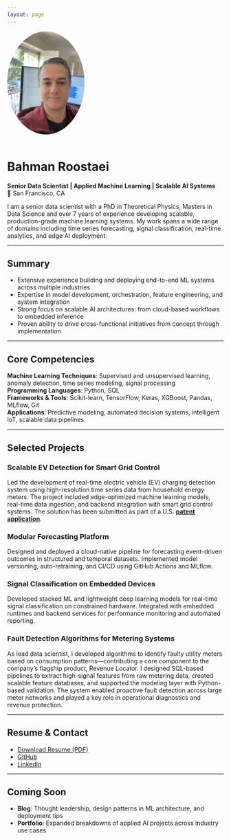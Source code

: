 ```yaml
---
layout: page
---
```


<img src="assets/profile.jpg" alt="" width="180" style="border-radius: 50%; margin-bottom: 1rem;">

# Bahman Roostaei
**Senior Data Scientist | Applied Machine Learning | Scalable AI Systems**  
📍 San Francisco, CA

I am a senior data scientist with a PhD in Theoretical Physics, Masters in Data Science and over 7 years of experience developing scalable, production-grade machine learning systems. My work spans a wide range of domains including time series forecasting, signal classification, real-time analytics, and edge AI deployment.


---

## Summary

- Extensive experience building and deploying end-to-end ML systems across multiple industries
- Expertise in model development, orchestration, feature engineering, and system integration
- Strong focus on scalable AI architectures: from cloud-based workflows to embedded inference
- Proven ability to drive cross-functional initiatives from concept through implementation

---

## Core Competencies

**Machine Learning Techniques**: Supervised and unsupervised learning, anomaly detection, time series modeling, signal processing  
**Programming Languages**: Python, SQL  
**Frameworks & Tools**: Scikit-learn, TensorFlow, Keras, XGBoost, Pandas, MLflow, Git  
**Applications**: Predictive modeling, automated decision systems, intelligent IoT, scalable data pipelines

---

## Selected Projects

### Scalable EV Detection for Smart Grid Control
Led the development of real-time electric vehicle (EV) charging detection system using high-resolution time series data from household energy meters. The project included edge-optimized machine learning models, real-time data ingestion, and backend integration with smart grid control systems. The solution has been submitted as part of a U.S. [**patent application**](https://patentcenter.uspto.gov/applications/18827336?application=). 

### Modular Forecasting Platform
Designed and deployed a cloud-native pipeline for forecasting event-driven outcomes in structured and temporal datasets. Implemented model versioning, auto-retraining, and CI/CD using GitHub Actions and MLflow.

### Signal Classification on Embedded Devices
Developed stacked ML and lightweight deep learning models for real-time signal classification on constrained hardware. Integrated with embedded runtimes and backend services for performance monitoring and automated reporting.

### Fault Detection Algorithms for Metering Systems
As lead data scientist, I developed algorithms to identify faulty utility meters based on consumption patterns—contributing a core component to the company’s flagship product, Revenue Locator. I designed SQL-based pipelines to extract high-signal features from raw metering data, created scalable feature databases, and supported the modeling layer with Python-based validation. The system enabled proactive fault detection across large meter networks and played a key role in operational diagnostics and revenue protection.

---

## Resume & Contact

- [Download Resume (PDF)](/assets/Bahman_Roostaei_Resume.pdf)
- <a href="https://github.com/bahman7891" target="_blank" rel="noopener">GitHub</a>
- <a href="https://www.linkedin.com/in/bahman-roostaei" target="_blank" rel="noopener">LinkedIn</a>

---

## Coming Soon

- **Blog**: Thought leadership, design patterns in ML architecture, and deployment tips  
- **Portfolio**: Expanded breakdowns of applied AI projects across industry use cases
